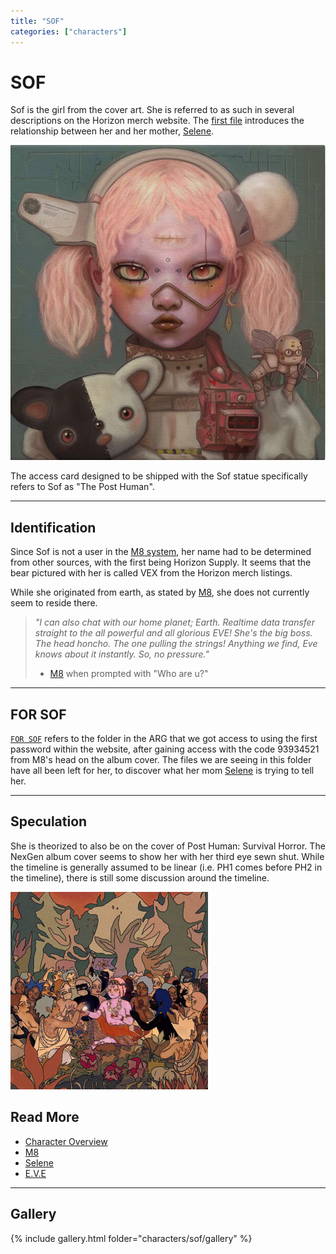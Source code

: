 ```yaml
---
title: "SOF"
categories: ["characters"]
---
```

# SOF

Sof is the girl from the cover art. She is referred to as such in several descriptions 
on the Horizon merch website.
The [first file](../for-sof/msgforsof) introduces the relationship between her and her mother, [Selene](selene).

![Nex Gen album cover](https://raw.githubusercontent.com/bmth-arg-wiki/wiki-assets/main/music/ph2/album_cover.png)

The access card designed to be shipped with the Sof statue specifically refers to Sof 
as "The Post Human".

***

## Identification

Since Sof is not a user in the [M8 system](../webpage), her name had to be determined from 
other sources, with the first being Horizon Supply. It seems that the bear pictured with her is called VEX from the Horizon merch listings.

While she originated from earth, as stated by [M8](../m8), she does not currently seem to reside there.

> *"I can also chat with our home planet; Earth. Realtime data transfer straight to the all powerful and all glorious EVE! 
She's the big boss. The head honcho. The one pulling the strings! Anything we find, Eve knows about it instantly. 
So, no pressure."*
> 
> - [M8](../m8) when prompted with "Who are u?"

***

## FOR SOF

[`FOR SOF`](../for-sof) refers to the folder in the ARG that we got access to using the first password within the website, 
after gaining access with the code 93934521 from M8's head on the album cover. The files 
we are seeing in this folder have all been left for her, to discover what her mom 
[Selene](selene) is trying to tell her.

***

## Speculation

She is theorized to also be on the cover of Post Human: Survival Horror. The NexGen album 
cover seems to show her with her third eye sewn shut. While the timeline is generally 
assumed to be linear (i.e. PH1 comes before PH2 in the timeline), there is still some 
discussion around the timeline.

![Survival Horror Album Cover](https://raw.githubusercontent.com/bmth-arg-wiki/wiki-assets/main/characters/sof/img.png)

## Read More

- [Character Overview](../characters)
- [M8](../m8)
- [Selene](selene)
- [E.V.E](eve)

***

## Gallery

{% include gallery.html folder="characters/sof/gallery" %}